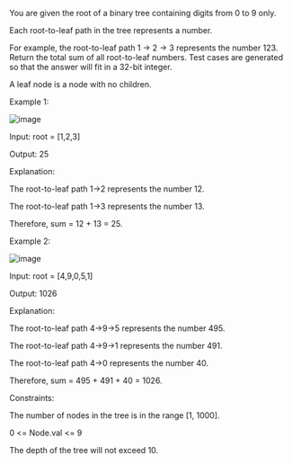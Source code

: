 You are given the root of a binary tree containing digits from 0 to 9 only.

Each root-to-leaf path in the tree represents a number.

For example, the root-to-leaf path 1 -> 2 -> 3 represents the number 123.
Return the total sum of all root-to-leaf numbers. Test cases are generated so that the answer will fit in a 32-bit integer.

A leaf node is a node with no children.

 

Example 1:

![image](https://github.com/PrithivRaaj/Python_LeetCode_Problems/assets/111727780/b20250bd-e93c-4537-9a98-23bcce7daedb)



Input: root = [1,2,3]

Output: 25

Explanation:

The root-to-leaf path 1->2 represents the number 12.

The root-to-leaf path 1->3 represents the number 13.

Therefore, sum = 12 + 13 = 25.

Example 2:

![image](https://github.com/PrithivRaaj/Python_LeetCode_Problems/assets/111727780/1902fdd5-d1e3-4450-ac1c-823815e517c2)

Input: root = [4,9,0,5,1]

Output: 1026

Explanation:

The root-to-leaf path 4->9->5 represents the number 495.

The root-to-leaf path 4->9->1 represents the number 491.

The root-to-leaf path 4->0 represents the number 40.

Therefore, sum = 495 + 491 + 40 = 1026.
 

Constraints:

The number of nodes in the tree is in the range [1, 1000].

0 <= Node.val <= 9

The depth of the tree will not exceed 10.
